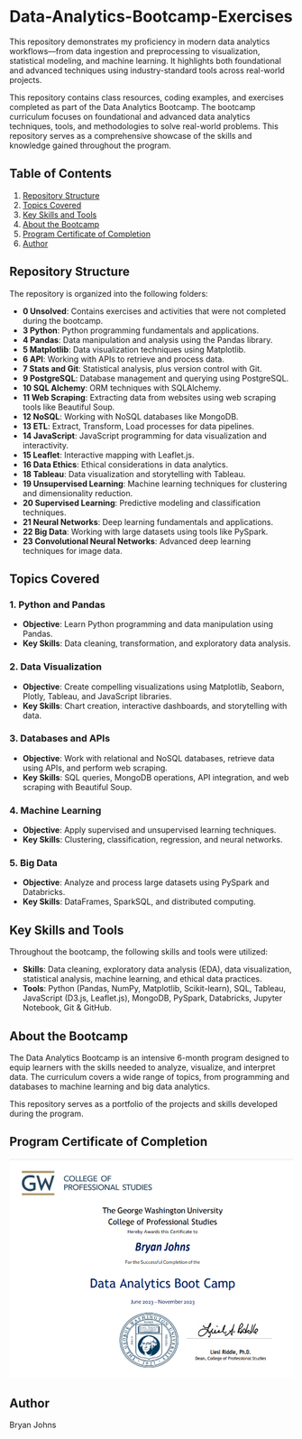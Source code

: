 # Data-Analytics-Bootcamp-Exercises

This repository demonstrates my proficiency in modern data analytics workflows—from data ingestion and preprocessing to visualization, statistical modeling, and machine learning. It highlights both foundational and advanced techniques using industry-standard tools across real-world projects.

This repository contains class resources, coding examples, and exercises completed as part of the Data Analytics Bootcamp. The bootcamp curriculum focuses on foundational and advanced data analytics techniques, tools, and methodologies to solve real-world problems. This repository serves as a comprehensive showcase of the skills and knowledge gained throughout the program.

## Table of Contents
1. [Repository Structure](#repository-structure)
2. [Topics Covered](#topics-covered)
3. [Key Skills and Tools](#key-skills-and-tools)
4. [About the Bootcamp](#about-the-bootcamp)
5. [Program Certificate of Completion](#program-certificate-of-completion)
6. [Author](#author)

## Repository Structure

The repository is organized into the following folders:

- **0 Unsolved**: Contains exercises and activities that were not completed during the bootcamp.
- **3 Python**: Python programming fundamentals and applications.
- **4 Pandas**: Data manipulation and analysis using the Pandas library.
- **5 Matplotlib**: Data visualization techniques using Matplotlib.
- **6 API**: Working with APIs to retrieve and process data.
- **7 Stats and Git**: Statistical analysis, plus version control with Git.
- **9 PostgreSQL**: Database management and querying using PostgreSQL.
- **10 SQL Alchemy**: ORM techniques with SQLAlchemy.
- **11 Web Scraping**: Extracting data from websites using web scraping tools like Beautiful Soup.
- **12 NoSQL**: Working with NoSQL databases like MongoDB.
- **13 ETL**: Extract, Transform, Load processes for data pipelines.
- **14 JavaScript**: JavaScript programming for data visualization and interactivity.
- **15 Leaflet**: Interactive mapping with Leaflet.js.
- **16 Data Ethics**: Ethical considerations in data analytics.
- **18 Tableau**: Data visualization and storytelling with Tableau.
- **19 Unsupervised Learning**: Machine learning techniques for clustering and dimensionality reduction.
- **20 Supervised Learning**: Predictive modeling and classification techniques.
- **21 Neural Networks**: Deep learning fundamentals and applications.
- **22 Big Data**: Working with large datasets using tools like PySpark.
- **23 Convolutional Neural Networks**: Advanced deep learning techniques for image data.

## Topics Covered

### 1. **Python and Pandas**
- **Objective**: Learn Python programming and data manipulation using Pandas.
- **Key Skills**: Data cleaning, transformation, and exploratory data analysis.

### 2. **Data Visualization**
- **Objective**: Create compelling visualizations using Matplotlib, Seaborn, Plotly, Tableau, and JavaScript libraries.
- **Key Skills**: Chart creation, interactive dashboards, and storytelling with data.

### 3. **Databases and APIs**
- **Objective**: Work with relational and NoSQL databases, retrieve data using APIs, and perform web scraping.
- **Key Skills**: SQL queries, MongoDB operations, API integration, and web scraping with Beautiful Soup.

### 4. **Machine Learning**
- **Objective**: Apply supervised and unsupervised learning techniques.
- **Key Skills**: Clustering, classification, regression, and neural networks.

### 5. **Big Data**
- **Objective**: Analyze and process large datasets using PySpark and Databricks.
- **Key Skills**: DataFrames, SparkSQL, and distributed computing.

## Key Skills and Tools

Throughout the bootcamp, the following skills and tools were utilized:

- **Skills**: Data cleaning, exploratory data analysis (EDA), data visualization, statistical analysis, machine learning, and ethical data practices.
- **Tools**: Python (Pandas, NumPy, Matplotlib, Scikit-learn), SQL, Tableau, JavaScript (D3.js, Leaflet.js), MongoDB, PySpark, Databricks, Jupyter Notebook, Git & GitHub.

## About the Bootcamp

The Data Analytics Bootcamp is an intensive 6-month program designed to equip learners with the skills needed to analyze, visualize, and interpret data. The curriculum covers a wide range of topics, from programming and databases to machine learning and big data analytics.

This repository serves as a portfolio of the projects and skills developed during the program.

## Program Certificate of Completion

![Data Analytics Bootcamp Certificate](./GW_Certificate.png)

## Author

Bryan Johns
